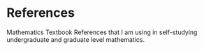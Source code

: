 # References
Mathematics Textbook References that I am using in self-studying undergraduate and graduate level mathematics. 
